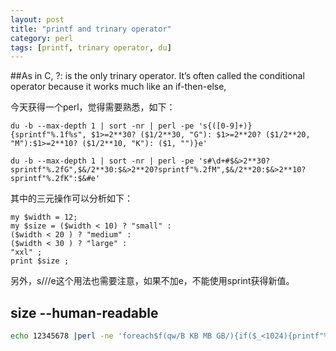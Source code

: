```yaml
---
layout: post
title: "printf and trinary operator"
category: perl
tags: [printf, trinary operator, du]
---
```


##As in C, ?: is the only trinary operator. It’s often called the conditional operator
because it works much like an if-then-else,

今天获得一个perl，觉得需要熟悉，如下：

```
du -b --max-depth 1 | sort -nr | perl -pe 's{([0-9]+)}{sprintf"%.1f%s", $1>=2**30? ($1/2**30, "G"): $1>=2**20? ($1/2**20, "M"):$1>=2**10? ($1/2**10, "K"): ($1, "")}e'
```

```
du -b --max-depth 1 | sort -nr | perl -pe 's#\d+#$&>2**30?sprintf"%.2fG",$&/2**30:$&>2**20?sprintf"%.2fM",$&/2**20:$&>2**10?sprintf"%.2fK":$&#e'
```

其中的三元操作可以分析如下：

```
my $width = 12;
my $size = ($width < 10) ? "small" :
($width < 20 ) ? "medium" :
($width < 30 ) ? "large" :
"xxl" ;
print $size ;
```

另外，s///e这个用法也需要注意，如果不加e，不能使用sprint获得新值。

## size --human-readable

```bash
echo 12345678 |perl -ne 'foreach$f(qw/B KB MB GB/){if($_<1024){printf"%.2f%s\n",$_,$f; last} $_=$_/1024}'
```
